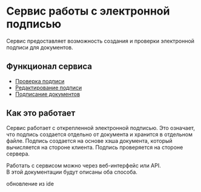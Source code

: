 # Сервис работы с электронной подписью

Сервис предоставляет возможность создания и проверки электронной подписи для документов.

## Функционал сервиса
- [Проверка подписи](#проверка-подписи)
- [Редактирование подписи](#редактирование-подписи)
- [Подписание документов](#подписание-документов)

## Как это работает
Сервис работает с открепленной электронной подписью. Это означает, что подпись создается отдельно от документа и хранится в отдельном файле. Подпись создается на основе хэша документа, который вычисляется на стороне клиента. Подпись проверяется на стороне сервера.

Работать с сервисом можно через веб-интерфейс или API.  
В этой документации будут описаны оба способа.

обновление из ide